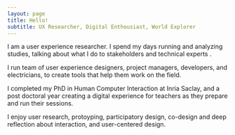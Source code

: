 ```yaml
---
layout: page
title: Hello!
subtitle: UX Researcher, Digital Enthousiast, World Explorer 
---
```




I am a user experience researcher. I spend my days running and analyzing studies, talking about what I do to stakeholders and technical experts . 

I run team of user experience designers, project managers, developers, and electricians, to create tools that help them work on the field. 

I  completed my PhD in Human Computer Interaction at Inria Saclay, and a post doctoral year creating a digital experience for teachers as they prepare and run their sessions. 

I enjoy user research, protoyping, participatory design, co-design and deep reflection about interaction, and user-centered design. 

